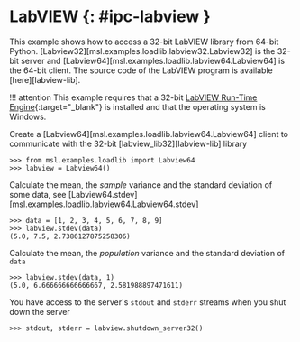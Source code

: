 # LabVIEW {: #ipc-labview }

This example shows how to access a 32-bit LabVIEW library from 64-bit Python. [Labview32][msl.examples.loadlib.labview32.Labview32] is the 32-bit server and [Labview64][msl.examples.loadlib.labview64.Labview64] is the 64-bit client. The source code of the LabVIEW program is available [here][labview-lib].

!!! attention
    This example requires that a 32-bit [LabVIEW Run-Time Engine]{:target="_blank"} is installed and that the operating system is Windows.

Create a [Labview64][msl.examples.loadlib.labview64.Labview64] client to communicate with the 32-bit [labview_lib32][labview-lib] library

<!-- invisible-code-block: pycon
>>> SKIP_LABVIEW32()
-->

```pycon
>>> from msl.examples.loadlib import Labview64
>>> labview = Labview64()

```

Calculate the mean, the *sample* variance and the standard deviation of some data, see [Labview64.stdev][msl.examples.loadlib.labview64.Labview64.stdev]

```pycon
>>> data = [1, 2, 3, 4, 5, 6, 7, 8, 9]
>>> labview.stdev(data)
(5.0, 7.5, 2.7386127875258306)

```

Calculate the mean, the *population* variance and the standard deviation of `data`

```pycon
>>> labview.stdev(data, 1)
(5.0, 6.666666666666667, 2.581988897471611)

```

You have access to the server's `stdout` and `stderr` streams when you shut down the server

```pycon
>>> stdout, stderr = labview.shutdown_server32()

```

[LabVIEW Run-Time Engine]: https://www.ni.com/en/support/downloads/software-products/download.labview-runtime.html
[SYSTEMTIME]: https://docs.microsoft.com/en-us/windows/win32/api/minwinbase/ns-minwinbase-systemtime
